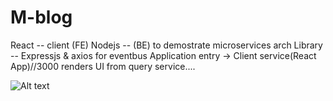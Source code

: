 # M-blog
React -- client (FE)
Nodejs -- (BE) to demostrate microservices arch 
Library -- Expressjs & axios for eventbus
Application entry -> Client service(React App)//3000
renders UI from query service....


![Alt text](https://i.imgur.com/FmSHoeL.png?raw=true)
